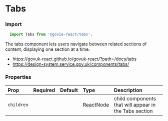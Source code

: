 Tabs
====

### Import
```js
  import Tabs from '@govie-react/tabs';
```
<!-- STORY -->

The tabs component lets users navigate between related sections of content, displaying one section at a time.

- https://govuk-react.github.io/govuk-react/?path=/docs/tabs
- https://design-system.service.gov.uk/components/tabs/

### Properties
Prop | Required | Default | Type | Description
:--- | :------- | :------ | :--- | :----------
 `children` |  |  | ReactNode | child components that will appear in the Tabs section


